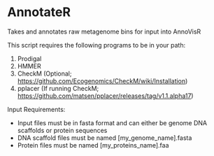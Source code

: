 # AnnotateR
Takes and annotates raw metagenome bins for input into AnnoVisR

This script requires the following programs to be in your path:
  1. Prodigal
  2. HMMER
  3. CheckM (Optional; https://github.com/Ecogenomics/CheckM/wiki/Installation)
  4. pplacer (If running CheckM; https://github.com/matsen/pplacer/releases/tag/v1.1.alpha17)

Input Requirements:

  - Input files must be in fasta format and can either be genome DNA scaffolds or protein sequences
  - DNA scaffold files must be named [my_genome_name].fasta
  - Protein files must be named [my_proteins_name].faa
  
